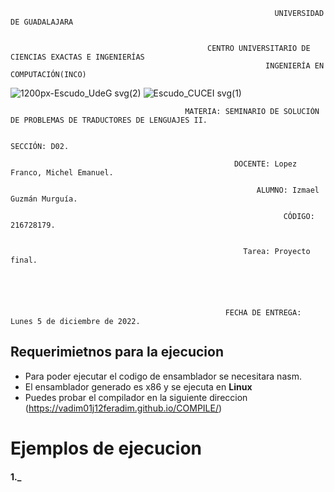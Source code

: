
                                                               UNIVERSIDAD DE GUADALAJARA


                                                CENTRO UNIVERSITARIO DE CIENCIAS EXACTAS E INGENIERÍAS
                                                             INGENIERÍA EN COMPUTACIÓN(INCO)

   ![1200px-Escudo_UdeG svg(2)](https://user-images.githubusercontent.com/86133272/196335527-b623efcf-04dd-4c40-9843-29dec1ab1eff.png)                                                                                                                                                                                              ![Escudo_CUCEI svg(1)](https://user-images.githubusercontent.com/86133272/196344534-8bf06142-5fdc-4b7e-a47f-9a9e54896898.png)
               
                                           MATERIA: SEMINARIO DE SOLUCIÓN DE PROBLEMAS DE TRADUCTORES DE LENGUAJES II. 

                                                                   SECCIÓN: D02.

                                                      DOCENTE: Lopez Franco, Michel Emanuel.

                                                           ALUMNO: Izmael Guzmán Murguía.

                                                                 CÓDIGO: 216728179.


                                                        Tarea: Proyecto final.





                                                    FECHA DE ENTREGA: Lunes 5 de diciembre de 2022.




##                                Requerimietnos para la ejecucion
*   Para poder ejecutar el codigo de ensamblador se necesitara nasm.
*   El ensamblador generado es x86 y se ejecuta en __Linux__
*   Puedes probar el compilador en la siguiente direccion (https://vadim01j12feradim.github.io/COMPILE/)


# Ejemplos de ejecucion
#### 1._ 

